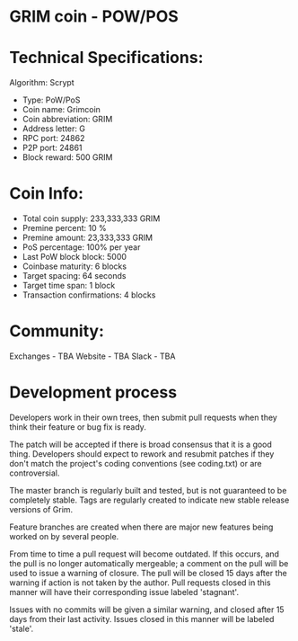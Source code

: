GRIM coin - POW/POS
==========================

Technical Specifications:
==========================
Algorithm: Scrypt

- Type: PoW/PoS
- Coin name: Grimcoin
- Coin abbreviation: GRIM
- Address letter: G
- RPC port: 24862
- P2P port: 24861
- Block reward: 500 GRIM

Coin Info:
===========================
- Total coin supply: 233,333,333 GRIM
- Premine percent: 10 %
- Premine amount: 23,333,333 GRIM
- PoS percentage: 100% per year
- Last PoW block block: 5000
- Coinbase maturity: 6 blocks
- Target spacing: 64 seconds
- Target time span: 1 block
- Transaction confirmations: 4 blocks

Community:
===========================
Exchanges - TBA
Website - TBA
Slack - TBA

Development process
===========================

Developers work in their own trees, then submit pull requests when
they think their feature or bug fix is ready.

The patch will be accepted if there is broad consensus that it is a
good thing.  Developers should expect to rework and resubmit patches
if they don't match the project's coding conventions (see coding.txt)
or are controversial.

The master branch is regularly built and tested, but is not guaranteed
to be completely stable. Tags are regularly created to indicate new
stable release versions of Grim.

Feature branches are created when there are major new features being
worked on by several people.

From time to time a pull request will become outdated. If this occurs, and
the pull is no longer automatically mergeable; a comment on the pull will
be used to issue a warning of closure. The pull will be closed 15 days
after the warning if action is not taken by the author. Pull requests closed
in this manner will have their corresponding issue labeled 'stagnant'.

Issues with no commits will be given a similar warning, and closed after
15 days from their last activity. Issues closed in this manner will be 
labeled 'stale'.
